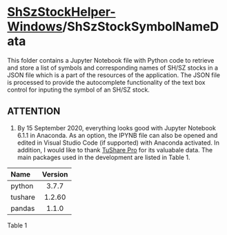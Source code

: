 # [ShSzStockHelper-Windows](https://github.com/ArvinZJC/ShSzStockHelper-Windows)/ShSzStockSymbolNameData

This folder contains a Jupyter Notebook file with Python code to retrieve and store a list of symbols and corresponding names of SH/SZ stocks in a JSON file which is a part of the resources of the application. The JSON file is processed to provide the autocomplete functionality of the text box control for inputing the symbol of an SH/SZ stock.

## ATTENTION

1. By 15 September 2020, everything looks good with Jupyter Notebook 6.1.1 in Anaconda. As an option, the IPYNB file can also be opened and edited in Visual Studio Code (if supported) with Anaconda activated. In addition, I would like to thank [TuShare Pro](https://tushare.pro/) for its valuabale data. The main packages used in the development are listed in Table 1.

| Name | Version |
| :-- | :--: |
| python | 3.7.7 |
| tushare | 1.2.60 |
| pandas | 1.1.0 |

Table 1
